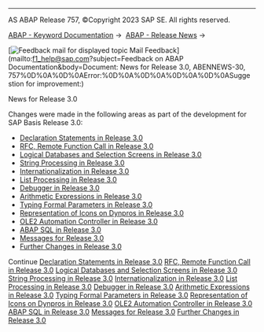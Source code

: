   

* * *

AS ABAP Release 757, ©Copyright 2023 SAP SE. All rights reserved.

[ABAP - Keyword Documentation](javascript:call_link\('abenabap.htm'\)) →  [ABAP - Release News](javascript:call_link\('abennews.htm'\)) → 

 [![](Mail.gif?object=Mail.gif&sap-language=EN "Feedback mail for displayed topic") Mail Feedback](mailto:f1_help@sap.com?subject=Feedback on ABAP Documentation&body=Document: News for Release 3.0, ABENNEWS-30, 757%0D%0A%0D%0AError:%0D%0A%0D%0A%0D%0A%0D%0ASugge
stion for improvement:)

News for Release 3.0

Changes were made in the following areas as part of the development for SAP Basis Release 3.0:

-   [Declaration Statements in Release 3.0](javascript:call_link\('abennews-30-declare.htm'\))
-   [RFC, Remote Function Call in Release 3.0](javascript:call_link\('abennews-30-rfc.htm'\))
-   [Logical Databases and Selection Screens in Release 3.0](javascript:call_link\('abennews-30-ldb.htm'\))
-   [String Processing in Release 3.0](javascript:call_link\('abennews-30-string.htm'\))
-   [Internationalization in Release 3.0](javascript:call_link\('abennews-30-international.htm'\))
-   [List Processing in Release 3.0](javascript:call_link\('abennews-30-list.htm'\))
-   [Debugger in Release 3.0](javascript:call_link\('abennews-30-debugging.htm'\))
-   [Arithmetic Expressions in Release 3.0](javascript:call_link\('abennews-30-compute.htm'\))
-   [Typing Formal Parameters in Release 3.0](javascript:call_link\('abennews-30-converter.htm'\))
-   [Representation of Icons on Dynpros in Release 3.0](javascript:call_link\('abennews-30-icons.htm'\))
-   [OLE2 Automation Controller in Release 3.0](javascript:call_link\('abennews-30-ole.htm'\))
-   [ABAP SQL in Release 3.0](javascript:call_link\('abennews-30-abap_sql.htm'\))
-   [Messages for Release 3.0](javascript:call_link\('abennews-30-message.htm'\))
-   [Further Changes in Release 3.0](javascript:call_link\('abennews-30-other.htm'\))

Continue
[Declaration Statements in Release 3.0](javascript:call_link\('abennews-30-declare.htm'\))
[RFC, Remote Function Call in Release 3.0](javascript:call_link\('abennews-30-rfc.htm'\))
[Logical Databases and Selection Screens in Release 3.0](javascript:call_link\('abennews-30-ldb.htm'\))
[String Processing in Release 3.0](javascript:call_link\('abennews-30-string.htm'\))
[Internationalization in Release 3.0](javascript:call_link\('abennews-30-international.htm'\))
[List Processing in Release 3.0](javascript:call_link\('abennews-30-list.htm'\))
[Debugger in Release 3.0](javascript:call_link\('abennews-30-debugging.htm'\))
[Arithmetic Expressions in Release 3.0](javascript:call_link\('abennews-30-compute.htm'\))
[Typing Formal Parameters in Release 3.0](javascript:call_link\('abennews-30-converter.htm'\))
[Representation of Icons on Dynpros in Release 3.0](javascript:call_link\('abennews-30-icons.htm'\))
[OLE2 Automation Controller in Release 3.0](javascript:call_link\('abennews-30-ole.htm'\))
[ABAP SQL in Release 3.0](javascript:call_link\('abennews-30-abap_sql.htm'\))
[Messages for Release 3.0](javascript:call_link\('abennews-30-message.htm'\))
[Further Changes in Release 3.0](javascript:call_link\('abennews-30-other.htm'\))